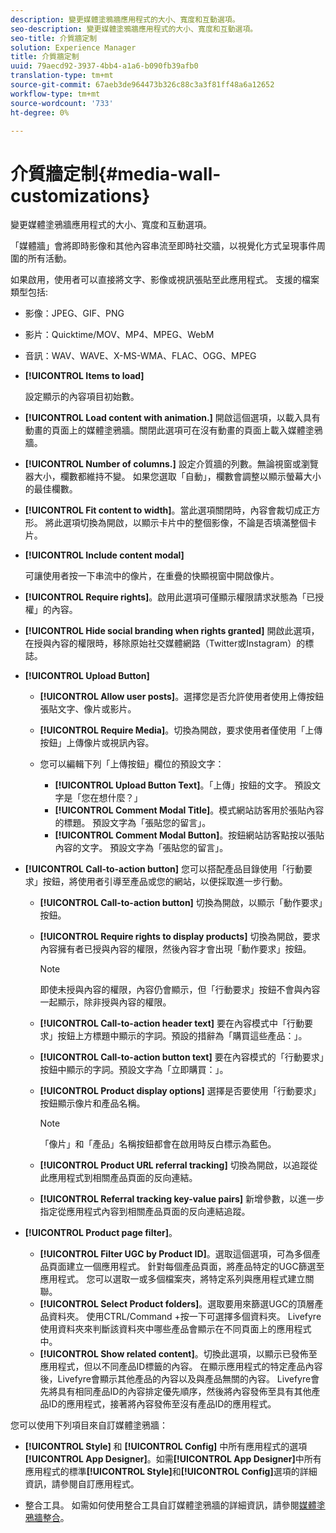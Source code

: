 ```yaml
---
description: 變更媒體塗鴉牆應用程式的大小、寬度和互動選項。
seo-description: 變更媒體塗鴉牆應用程式的大小、寬度和互動選項。
seo-title: 介質牆定制
solution: Experience Manager
title: 介質牆定制
uuid: 79aecd92-3937-4bb4-a1a6-b090fb39afb0
translation-type: tm+mt
source-git-commit: 67aeb3de964473b326c88c3a3f81ff48a6a12652
workflow-type: tm+mt
source-wordcount: '733'
ht-degree: 0%

---
```



# 介質牆定制{#media-wall-customizations}

變更媒體塗鴉牆應用程式的大小、寬度和互動選項。



「媒體牆」會將即時影像和其他內容串流至即時社交牆，以視覺化方式呈現事件周圍的所有活動。

如果啟用，使用者可以直接將文字、影像或視訊張貼至此應用程式。 支援的檔案類型包括:

* 影像：JPEG、GIF、PNG
* 影片：Quicktime/MOV、MP4、MPEG、WebM
* 音訊：WAV、WAVE、X-MS-WMA、FLAC、OGG、MPEG

* **[!UICONTROL Items to load]**

   設定顯示的內容項目初始數。

* **[!UICONTROL Load content with animation.]** 開啟這個選項，以載入具有動畫的頁面上的媒體塗鴉牆。關閉此選項可在沒有動畫的頁面上載入媒體塗鴉牆。
* **[!UICONTROL Number of columns.]** 設定介質牆的列數。無論視窗或瀏覽器大小，欄數都維持不變。 如果您選取「自動」，欄數會調整以顯示螢幕大小的最佳欄數。
* **[!UICONTROL Fit content to width]**。當此選項關閉時，內容會裁切成正方形。 將此選項切換為開啟，以顯示卡片中的整個影像，不論是否填滿整個卡片。
* **[!UICONTROL Include content modal]**

   可讓使用者按一下串流中的像片，在重疊的快顯視窗中開啟像片。

* **[!UICONTROL Require rights]**。啟用此選項可僅顯示權限請求狀態為「已授權」的內容。
* **[!UICONTROL Hide social branding when rights granted]** 開啟此選項，在授與內容的權限時，移除原始社交媒體網路（Twitter或Instagram）的標誌。

* **[!UICONTROL Upload Button]**

   * **[!UICONTROL Allow user posts]**。選擇您是否允許使用者使用上傳按鈕張貼文字、像片或影片。
   * **[!UICONTROL Require Media]**。切換為開啟，要求使用者僅使用「上傳按鈕」上傳像片或視訊內容。
   * 您可以編輯下列「上傳按鈕」欄位的預設文字：

      * **[!UICONTROL Upload Button Text]**。「上傳」按鈕的文字。 預設文字是「您在想什麼？」
      * **[!UICONTROL Comment Modal Title]**。模式網站訪客用於張貼內容的標題。 預設文字為「張貼您的留言」。
      * **[!UICONTROL Comment Modal Button]**。按鈕網站訪客點按以張貼內容的文字。 預設文字為「張貼您的留言」。

* **[!UICONTROL Call-to-action button]** 您可以搭配產品目錄使用「行動要求」按鈕，將使用者引導至產品或您的網站，以便採取進一步行動。

   * **[!UICONTROL Call-to-action button]** 切換為開啟，以顯示「動作要求」按鈕。
   * **[!UICONTROL Require rights to display products]** 切換為開啟，要求內容擁有者已授與內容的權限，然後內容才會出現「動作要求」按鈕。

      >[!NOTE]
      >
      >即使未授與內容的權限，內容仍會顯示，但「行動要求」按鈕不會與內容一起顯示，除非授與內容的權限。

   * **[!UICONTROL Call-to-action header text]** 要在內容模式中「行動要求」按鈕上方標題中顯示的字詞。預設的措辭為「購買這些產品：」。
   * **[!UICONTROL Call-to-action button text]** 要在內容模式的「行動要求」按鈕中顯示的字詞。預設文字為「立即購買：」。
   * **[!UICONTROL Product display options]** 選擇是否要使用「行動要求」按鈕顯示像片和產品名稱。

      >[!NOTE]
      >
      >「像片」和「產品」名稱按鈕都會在啟用時反白標示為藍色。

   * **[!UICONTROL Product URL referral tracking]** 切換為開啟，以追蹤從此應用程式到相關產品頁面的反向連結。
   * **[!UICONTROL Referral tracking key-value pairs]** 新增參數，以進一步指定從應用程式內容到相關產品頁面的反向連結追蹤。

* **[!UICONTROL Product page filter]**。
   * **[!UICONTROL Filter UGC by Product ID]**。選取這個選項，可為多個產品頁面建立一個應用程式。 針對每個產品頁面，將產品特定的UGC篩選至應用程式。 您可以選取一或多個檔案夾，將特定系列與應用程式建立關聯。
   * **[!UICONTROL Select Product folders]**。選取要用來篩選UGC的頂層產品資料夾。 使用CTRL/Command +按一下可選擇多個資料夾。 Livefyre使用資料夾來判斷該資料夾中哪些產品會顯示在不同頁面上的應用程式中。
   * **[!UICONTROL Show related content]**。切換此選項，以顯示已發佈至應用程式，但以不同產品ID標籤的內容。 在顯示應用程式的特定產品內容後，Livefyre會顯示其他產品的內容以及與產品無關的內容。 Livefyre會先將具有相同產品ID的內容排定優先順序，然後將內容發佈至具有其他產品ID的應用程式，接著將內容發佈至沒有產品ID的應用程式。

您可以使用下列項目來自訂媒體塗鴉牆：

* **[!UICONTROL Style]** 和 **[!UICONTROL Config]** 中所有應用程式的選項 **[!UICONTROL App Designer]**。如需&#x200B;**[!UICONTROL App Designer]**&#x200B;中所有應用程式的標準&#x200B;**[!UICONTROL Style]**&#x200B;和&#x200B;**[!UICONTROL Config]**&#x200B;選項的詳細資訊，請參閱自訂應用程式。

* 整合工具。 如需如何使用整合工具自訂媒體塗鴉牆的詳細資訊，請參閱[媒體塗鴉牆整合](/help/implementation/c-app-integrations/c-media-wall-integration.md)。

